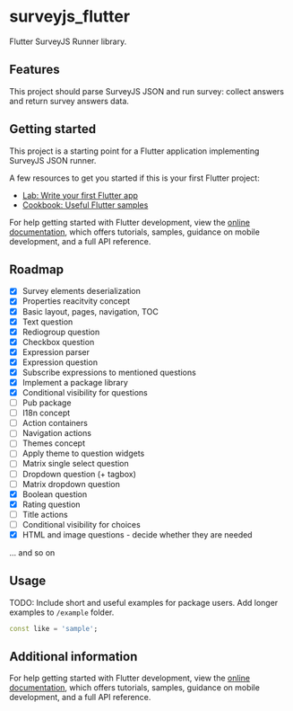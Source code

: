 <!--
This README describes the package. If you publish this package to pub.dev,
this README's contents appear on the landing page for your package.

For information about how to write a good package README, see the guide for
[writing package pages](https://dart.dev/tools/pub/writing-package-pages).

For general information about developing packages, see the Dart guide for
[creating packages](https://dart.dev/guides/libraries/create-packages)
and the Flutter guide for
[developing packages and plugins](https://flutter.dev/to/develop-packages).
-->

# surveyjs_flutter

Flutter SurveyJS Runner library.

## Features

This project should parse SurveyJS JSON and run survey: collect answers and return survey answers data.

## Getting started

This project is a starting point for a Flutter application implementing SurveyJS JSON runner.

A few resources to get you started if this is your first Flutter project:

- [Lab: Write your first Flutter app](https://docs.flutter.dev/get-started/codelab)
- [Cookbook: Useful Flutter samples](https://docs.flutter.dev/cookbook)

For help getting started with Flutter development, view the
[online documentation](https://docs.flutter.dev/), which offers tutorials,
samples, guidance on mobile development, and a full API reference.

## Roadmap
 - [x] Survey elements deserialization
 - [x] Properties reacitvity concept
 - [x] Basic layout, pages, navigation, TOC
 - [x] Text question
 - [x] Rediogroup question
 - [x] Checkbox question
 - [x] Expression parser
 - [x] Expression question
 - [x] Subscribe expressions to mentioned questions
 - [x] Implement a package library
 - [x] Conditional visibility for questions
 - [ ] Pub package
 - [ ] I18n concept
 - [ ] Action containers
 - [ ] Navigation actions
 - [ ] Themes concept
 - [ ] Apply theme to question widgets
 - [ ] Matrix single select question
 - [ ] Dropdown question (+ tagbox)
 - [ ] Matrix dropdown question
 - [x] Boolean question
 - [x] Rating question
 - [ ] Title actions
 - [ ] Conditional visibility for choices
 - [x] HTML and image questions - decide whether they are needed
 
 ... and so on

## Usage

TODO: Include short and useful examples for package users. Add longer examples
to `/example` folder.

```dart
const like = 'sample';
```

## Additional information

For help getting started with Flutter development, view the
[online documentation](https://docs.flutter.dev/), which offers tutorials,
samples, guidance on mobile development, and a full API reference.
